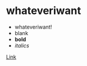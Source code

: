 # whateveriwant

* whateveriwant!
* blank
* **bold**
* *italics*

[Link](http://https://github.com/kkbunny247/cse15l-lab-reports/edit/main/index.md)
